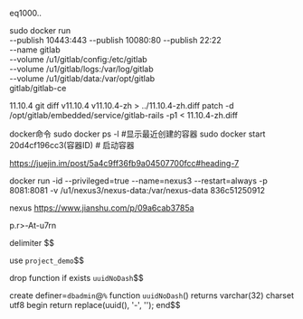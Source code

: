  eq1000..

 sudo docker run \
    --publish 10443:443 --publish 10080:80 --publish 22:22 \
    --name gitlab \
    --volume /u1/gitlab/config:/etc/gitlab \
    --volume /u1/gitlab/logs:/var/log/gitlab \
    --volume /u1/gitlab/data:/var/opt/gitlab \
    gitlab/gitlab-ce

11.10.4
git diff v11.10.4 v11.10.4-zh > ../11.10.4-zh.diff
patch -d /opt/gitlab/embedded/service/gitlab-rails -p1 < 11.10.4-zh.diff

docker命令
sudo docker ps -l #显示最近创建的容器
sudo docker start 20d4cf196cc3(容器ID) # 启动容器

https://juejin.im/post/5a4c9ff36fb9a04507700fcc#heading-7 

docker run -id --privileged=true --name=nexus3 --restart=always -p 8081:8081 -v /u1/nexus3/nexus-data:/var/nexus-data 836c51250912


nexus
https://www.jianshu.com/p/09a6cab3785a

p.r>-At-u7rn

delimiter $$

use `project_demo`$$

drop function if exists `uuidNoDash`$$

create definer=`dbadmin`@`%` function `uuidNoDash`() returns varchar(32) charset utf8
begin
	return replace(uuid(), '-', '');
    end$$